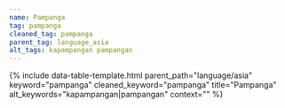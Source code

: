 ```yaml
---
name: Pampanga
tag: pampanga
cleaned_tag: pampanga
parent_tag: language_asia
alt_tags: kapampangan pampangan
---
```


{% include data-table-template.html 
  parent_path="language/asia" 
  keyword="pampanga" 
  cleaned_keyword="pampanga" 
  title="Pampanga"
  alt_keywords="kapampangan|pampangan"
  context=""
%}

